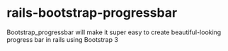 rails-bootstrap-progressbar
===========================

Bootstrap_progressbar will make it super easy to create beautiful-looking progress bar in rails using Bootstrap 3

